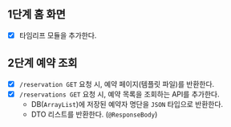 ## 1단계 홈 화면
- [x] 타임리프 모듈을 추가한다.

## 2단계 예약 조회
- [x] `/reservation GET` 요청 시, 예약 페이지(템플릿 파일)를 반환한다.
- [x] `/reservations GET` 요청 시, 예약 목록을 조회하는 API를 추가한다.
  - DB(`ArrayList`)에 저장된 예약자 명단을 `JSON` 타입으로 반환한다.
  - DTO 리스트를 반환한다. (`@ResponseBody`)

